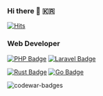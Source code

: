 ### Hi there 👋 :kr: 

[![Hits](https://hits.seeyoufarm.com/api/count/incr/badge.svg?url=https%3A%2F%2Fgithub.com%2Fhooneun%2Fhit-counter&count_bg=%2379C83D&title_bg=%23555555&icon=&icon_color=%23E7E7E7&title=hits&edge_flat=false)](https://hits.seeyoufarm.com)

### Web Developer
[![PHP Badge](https://img.shields.io/badge/PHP-000000?style=flat-square&logo=php)](https://www.php.net)
[![Laravel Badge](https://img.shields.io/badge/Laravel-000000?style=flat-square&logo=laravel)](https://www.laravel.kr)

[![Rust Badge](https://img.shields.io/badge/Rust-000000?style=flat-square&logo=rust)](https://www.rust-lang.org/)
[![Go Badge](https://img.shields.io/badge/Go-000000?style=flat-square&logo=go)](https://golang.org/)

<!-- ![GitHub stats](https://github-readme-stats.vercel.app/api?username=hooneun&show_icons=true) -->




<!--
[![Top Langs](https://github-readme-stats.vercel.app/api/top-langs/?username=hooneun)](https://github.com/anuraghazra/github-readme-stats)
**hooneun/hooneun** is a ✨ _special_ ✨ repository because its `README.md` (this file) appears on your GitHub profile.

Here are some ideas to get you started:

- 🔭 I’m currently working on ...
- 🌱 I’m currently learning ...
- 👯 I’m looking to collaborate on ...
- 🤔 I’m looking for help with ...
- 💬 Ask me about ...
- 📫 How to reach me: ...
- 😄 Pronouns: ...
- ⚡ Fun fact: ...
-->

<img src="https://www.codewars.com/users/hooneun/badges/micro" alt="codewar-badges" />
